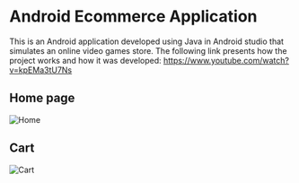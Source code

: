 ﻿# Android Ecommerce Application
This is an Android application developed using Java in Android studio that simulates an online video games store. The following link presents how the project works and how it was developed: https://www.youtube.com/watch?v=kpEMa3tU7Ns

## Home page
<img align="center" src="https://github.com/drakata27/android-ecommerce/assets/108131465/54faff78-505f-4bb1-ad1e-570b391c4794" alt="Home" >

## Cart
<img align="center" src="https://github.com/drakata27/android-ecommerce/assets/108131465/c4621ad3-48d3-4f43-9384-f3bcf5f42e27" alt="Cart" >
